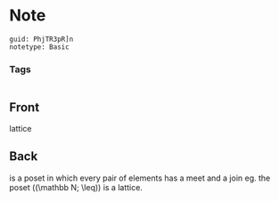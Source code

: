 # Note
```
guid: PhjTR3pR]n
notetype: Basic
```

### Tags
```
```

## Front
lattice

## Back
is a poset in which every pair of elements has a meet and a join eg. the poset \((\mathbb N; \leq)\) is a lattice.
